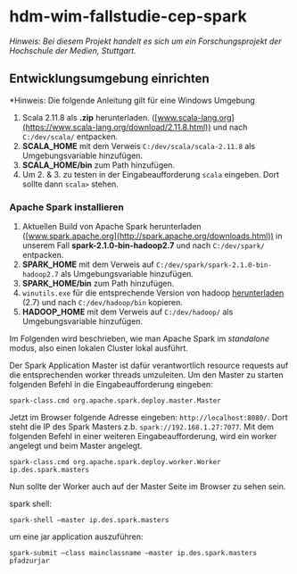 # hdm-wim-fallstudie-cep-spark

*Hinweis: Bei diesem Projekt handelt es sich um ein Forschungsprojekt der Hochschule der Medien, Stuttgart.*

## Entwicklungsumgebung einrichten

*Hinweis: Die folgende Anleitung gilt für eine Windows Umgebung

1. Scala 2.11.8 als **.zip** herunterladen. ([www.scala-lang.org](https://www.scala-lang.org/download/2.11.8.html)) und nach `C:/dev/scala/` entpacken.
2. **SCALA_HOME** mit dem Verweis `C:/dev/scala/scala-2.11.8` als Umgebungsvariable hinzufügen.
3. **SCALA_HOME/bin** zum Path hinzufügen.
4. Um 2. & 3. zu testen in der Eingabeaufforderung `scala` eingeben. Dort sollte dann `scala>` stehen.

### Apache Spark installieren

1. Aktuellen Build von Apache Spark herunterladen ([www.spark.apache.org](http://spark.apache.org/downloads.html)) in unserem Fall **spark-2.1.0-bin-hadoop2.7** und nach `C:/dev/spark/` entpacken.
2. **SPARK_HOME** mit dem Verweis auf `C:/dev/spark/spark-2.1.0-bin-hadoop2.7` als Umgebungsvariable hinzufügen.
3. **SPARK_HOME/bin** zum Path hinzufügen.
4. `winutils.exe` für die entsprechende Version von hadoop [herunterladen](https://github.com/steveloughran/winutils) (2.7) und nach `C:/dev/hadoop/bin` kopieren.
5. **HADOOP_HOME** mit dem Verweis auf `C:/dev/hadoop/` als Umgebungsvariable hinzufügen.

Im Folgenden wird beschrieben, wie man Apache Spark im *standalone* modus, also einen lokalen Cluster lokal ausführt.

Der Spark Application Master ist dafür verantwortlich resource requests auf die entsprechenden worker threads umzuleiten.
Um den Master zu starten folgenden Befehl in die Eingabeaufforderung eingeben:

`spark-class.cmd org.apache.spark.deploy.master.Master`

Jetzt im Browser folgende Adresse eingeben: `http://localhost:8080/`. Dort steht die IP des Spark Masters z.b. `spark://192.168.1.27:7077`. 
Mit dem folgenden Befehl in einer weiteren Eingabeaufforderung, wird ein worker angelegt und beim Master angelegt. 

`spark-class.cmd org.apache.spark.deploy.worker.Worker ip.des.spark.masters`

Nun sollte der Worker auch auf der Master Seite im Browser zu sehen sein.

spark shell:

`spark-shell –master ip.des.spark.masters`

um eine jar application auszuführen:

`spark-submit –class mainclassname –master ip.des.spark.masters pfadzurjar`